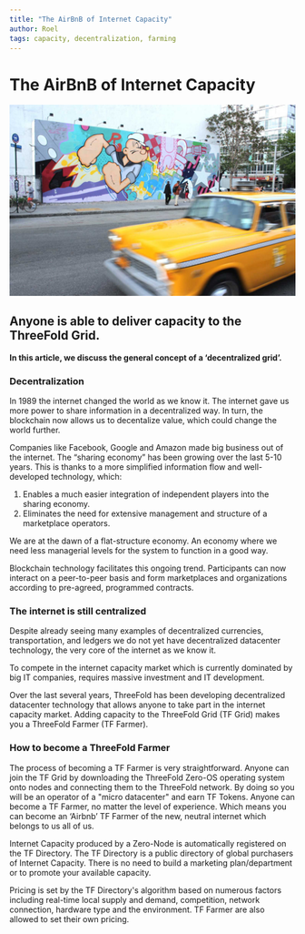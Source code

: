 ```yaml
---
title: "The AirBnB of Internet Capacity"
author: Roel
tags: capacity, decentralization, farming
---
```


# The AirBnB of Internet Capacity

![Logo](../assets/images/airbnb-for-internet-capacity.jpg)
## Anyone is able to deliver capacity to the ThreeFold Grid.

**In this article, we discuss the general concept of a ‘decentralized grid’.**

### Decentralization

In 1989 the internet changed the world as we know it. The internet gave us more power to share information in a decentralized way. In turn, the blockchain now allows us to decentalize value, which could change the world further.

Companies like Facebook, Google and Amazon made big business out of the internet. The “sharing economy” has been growing over the last 5-10 years. This is thanks to a more simplified information flow and well-developed technology, which:

1. Enables a much easier integration of independent players into the sharing economy.
2. Eliminates the need for extensive management and structure of a marketplace operators.

We are at the dawn of a flat-structure economy. An economy where we need less managerial levels for the system to function in a good way.

Blockchain technology facilitates this ongoing trend. Participants can now interact on a peer-to-peer basis and form marketplaces and organizations according to pre-agreed, programmed contracts.

### The internet is still centralized

Despite already seeing many examples of decentralized currencies, transportation, and ledgers we do not yet have decentralized datacenter technology, the very core of the internet as we know it.

To compete in the internet capacity market which is currently dominated by big IT companies, requires massive investment and IT development.

Over the last several years, ThreeFold has been developing decentralized datacenter technology that allows anyone to take part in the internet capacity market. Adding capacity to the ThreeFold Grid (TF Grid) makes you a ThreeFold Farmer (TF Farmer). 

### How to become a ThreeFold Farmer

The process of becoming a TF Farmer is very straightforward. Anyone can join the TF Grid by downloading the ThreeFold Zero-OS operating system onto nodes and connecting them to the ThreeFold network. By doing so you will be an operator of a "micro datacenter" and earn TF Tokens. Anyone can become a TF Farmer, no matter the level of experience. Which means you can become an ‘Airbnb’ TF Farmer of the new, neutral internet which belongs to us all of us.

Internet Capacity produced by a Zero-Node is automatically registered on the TF Directory. The TF Directory is a public directory of global purchasers of Internet Capacity. There is no need to build a marketing plan/department or to promote your available capacity.

Pricing is set by the TF Directory's algorithm based on numerous factors including real-time local supply and demand, competition, network connection, hardware type and the environment. TF Farmer are also allowed to set their own pricing.
